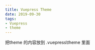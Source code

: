 ```yaml
---
title: Vuepress Theme  
date: 2019-09-30
tags:
- Vuepress
- theme
---
```


把theme 的内容放到 .vuepress\theme 里面


